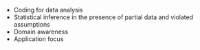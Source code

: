

* Coding for data analysis
* Statistical inference in the presence of partial data and violated assumptions
* Domain awareness
* Application focus
